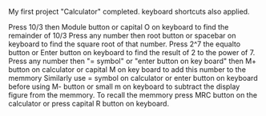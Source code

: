 My first project "Calculator" completed.
keyboard shortcuts also applied.

Press 10/3 then Module button or capital O on keyboard to find the remainder of 10/3
Press any number then root button or spacebar on keyboard to find the square root of that number.
Press 2^7 the equalto button or Enter button on keyboard to find the result of 2 to the power of 7.
Press any number then "= symbol" or "enter button on key board" then M+ button on calculator or capital M on key board to add this number to the memmory
Similarly use = symbol on calculator or enter button on keyboard before using M- button or small m on keyboard to subtract the display figure from the memmory.
To recall the memmory press MRC button on the calculator or press capital R button on keyboard.
